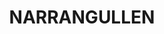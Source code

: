 ---
lastmod: '2025-04-06T06:05:20+00:00'
latitude: -35.02111866
layout: suburb
longitude: 148.7278088
postcode: '2582'
state: NSW
title: NARRANGULLEN
url: /nsw/narrangullen/
---